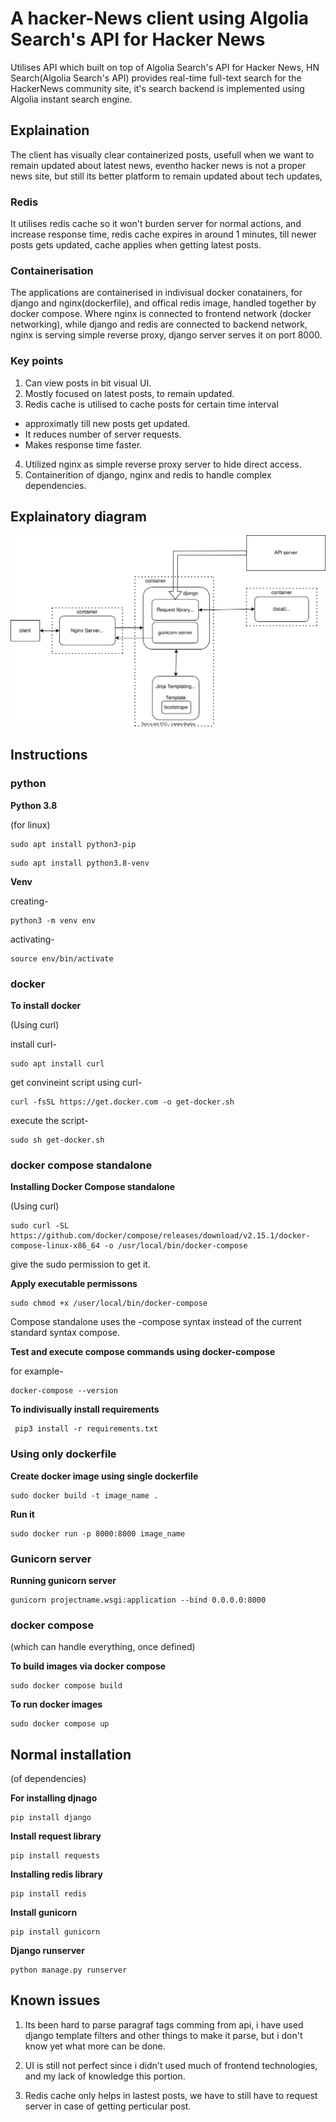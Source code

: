 # A hacker-News client using Algolia Search's API for Hacker News

Utilises API which built on top of Algolia Search's API for Hacker News,
HN Search(Algolia Search's API) provides real-time full-text search for the HackerNews 
community site, it's search backend is implemented using Algolia instant search engine.

## Explaination

The client has visually clear containerized posts, usefull when we want to remain updated
about latest news, eventho hacker news is not a proper news site, but still its better
platform to remain updated about tech updates, 

### Redis

It utilises redis cache so it won't burden server for normal actions,
and increase response time, redis cache expires in around 1 minutes, till
newer posts gets updated, cache applies when getting latest posts.

### Containerisation

The applications are containerised in indivisual docker conatainers,
for django and nginx(dockerfile), and offical redis image, handled
together by docker compose. 
    Where nginx is connected to frontend network (docker networking), 
while django and redis are connected to backend network, nginx is 
serving simple reverse proxy, django server serves it on port 8000. 

### Key points

1. Can view posts in bit visual UI.
2. Mostly focused on latest posts, to remain updated.
3. Redis cache is utilised to cache posts for certain time interval 
- approximatly till new posts get updated.
- It reduces number of server requests.
- Makes response time faster.
4. Utilized nginx as simple reverse proxy server to hide direct access.
5. Containerition of django, nginx and redis to handle complex dependencies.

## Explainatory diagram

![Diagram.svg](./Diagram.svg)

## Instructions 

### python

**Python 3.8**

(for linux)
```
sudo apt install python3-pip
```
```
sudo apt install python3.8-venv
```

**Venv**

creating-
```
python3 -m venv env
```
activating-
```
source env/bin/activate
```
### docker

**To install docker**

(Using curl)

install curl-
```
sudo apt install curl
```
get convineint script using curl-
```
curl -fsSL https://get.docker.com -o get-docker.sh
```
execute the script-
```
sudo sh get-docker.sh
```
### docker compose standalone

**Installing Docker Compose standalone**

(Using curl)
```
sudo curl -SL https://github.com/docker/compose/releases/download/v2.15.1/docker-compose-linux-x86_64 -o /usr/local/bin/docker-compose
```
give the sudo permission to get it.

**Apply executable permissons**
```
sudo chmod +x /user/local/bin/docker-compose
```
Compose standalone uses the -compose syntax instead of 
the current standard syntax compose.

**Test and execute compose commands using docker-compose**

for example-
```
docker-compose --version
```

**To indivisually  install requirements**
```
 pip3 install -r requirements.txt
```
### Using only dockerfile

**Create docker image using single dockerfile**
```
sudo docker build -t image_name .
```
**Run it**
```
sudo docker run -p 8000:8000 image_name
```

### Gunicorn server

**Running gunicorn server**
```
gunicorn projectname.wsgi:application --bind 0.0.0.0:8000 
```
### docker compose
(which can handle everything, once defined)

**To build images via docker compose**
```
sudo docker compose build
```
**To run docker images**
```
sudo docker compose up
```

## Normal installation

(of dependencies)

**For installing djnago**
```
pip install django
```
**Install request library**
```
pip install requests
```
**Installing redis library**
```
pip install redis
```
**Install gunicorn**
```
pip install gunicorn
```
**Django runserver**
```
python manage.py runserver
```

## Known issues
1. Its been hard to parse paragraf tags comming from api, i have used django 
template filters and other things to make it parse, but i don't know yet
what more can be done.

2. UI is still not perfect since i didn't used much of frontend technologies,
and my lack of knowledge this portion.

3. Redis cache only helps in lastest posts, we have to still have to
request server in case of getting perticular post.